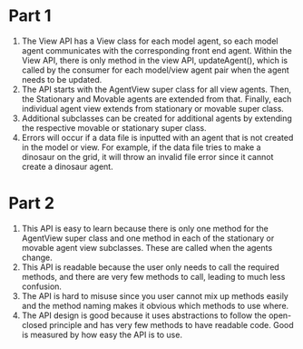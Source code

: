 # Part 1

1. The View API has a View class for each model agent, so each model agent communicates with the
   corresponding front end agent. Within the View API, there is only method in the view API,
   updateAgent(), which is called by the consumer for each model/view agent pair when the agent
   needs to be updated.
2. The API starts with the AgentView super class for all view agents. Then, the Stationary and
   Movable agents are extended from that. Finally, each individual agent view extends from
   stationary or movable super class.
3. Additional subclasses can be created for additional agents by extending the respective movable or
   stationary super class.
4. Errors will occur if a data file is inputted with an agent that is not created in the model or
   view. For example, if the data file tries to make a dinosaur on the grid, it will throw an
   invalid file error since it cannot create a dinosaur agent.

# Part 2

1. This API is easy to learn because there is only one method for the AgentView super class and one
   method in each of the stationary or movable agent view subclasses. These are called when the
   agents change.
2. This API is readable because the user only needs to call the required methods, and there are very
   few methods to call, leading to much less confusion.
3. The API is hard to misuse since you user cannot mix up methods easily and the method naming makes
   it obvious which methods to use where.
4. The API design is good because it uses abstractions to follow the open-closed principle and has
   very few methods to have readable code. Good is measured by how easy the API is to use. 